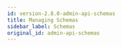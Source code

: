 ```yaml
---
id: version-2.8.0-admin-api-schemas
title: Managing Schemas
sidebar_label: Schemas
original_id: admin-api-schemas
---
```


